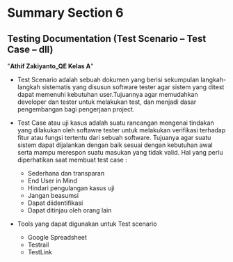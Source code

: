 # Summary Section 6
## Testing Documentation (Test Scenario – Test Case – dll)
"**Athif Zakiyanto_QE Kelas A**"

- Test Scenario adalah sebuah dokumen yang berisi sekumpulan langkah-langkah
sistematis yang disusun software tester agar sistem yang ditest dapat memenuhi kebutuhan user.Tujuannya agar memudahkan developer dan tester untuk melakukan test, dan menjadi dasar pengembangan bagi pengerjaan project.

- Test Case atau uji kasus adalah suatu rancangan mengenai tindakan yang dilakukan oleh softawre tester untuk melakukan verifikasi terhadap fitur atau fungsi tertentu dari sebuah software. Tujuanya agar suatu sistem dapat dijalankan dengan baik sesuai dengan kebutuhan awal serta mampu merespon suatu masukan yang tidak valid. 
Hal yang perlu diperhatikan saat membuat test case : 
  * Sederhana dan transparan
  * End User in Mind
  * Hindari pengulangan kasus uji
  * Jangan beasumsi
  * Dapat diidentifikasi
  * Dapat ditinjau oleh orang lain

- Tools yang dapat digunakan untuk Test scenario
  * Google Spreadsheet
  * Testrail
  * TestLink
